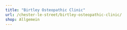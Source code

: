 ```yaml
---
title: "Birtley Osteopathic Clinic"
url: /chester-le-street/birtley-osteopathic-clinic/
shop: Allgemein
---
```

